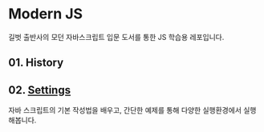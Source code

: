 # Modern JS

길벗 출반사의 모던 자바스크립트 입문 도서를 통한 JS 학습용 레포입니다. 

## 01. History



## 02. [Settings](./02_settings)

자바 스크립트의 기본 작성법을 배우고, 간단한 예제를 통해 다양한 실행환경에서 실행해봅니다. 

